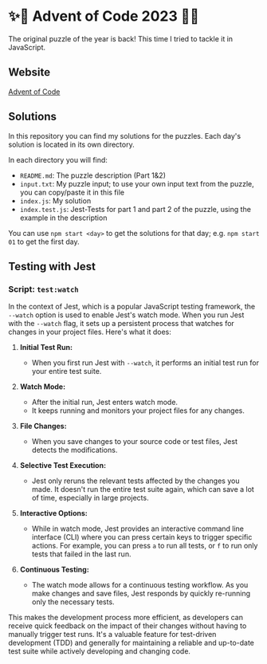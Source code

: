 # ✨🎄 Advent of Code 2023 🎄✨
The original puzzle of the year is back! This time I tried to tackle it in JavaScript.

## Website
[Advent of Code](https://adventofcode.com/)

## Solutions
In this repository you can find my solutions for the puzzles. Each day's solution is located in its own directory.

In each directory you will find:

- `README.md`: The puzzle description (Part 1&2)
- `input.txt`: My puzzle input; to use your own input text from the puzzle, you can copy/paste it in this file
- `index.js`: My solution
- `index.test.js`: Jest-Tests for part 1 and part 2 of the puzzle, using the example in the description

You can use `npm start <day>` to get the solutions for that day; e.g. `npm start 01` to get the first day.

## Testing with Jest
### Script: `test:watch`
In the context of Jest, which is a popular JavaScript testing framework, the `--watch` option is used to enable Jest's watch mode. When you run Jest with the `--watch` flag, it sets up a persistent process that watches for changes in your project files. Here's what it does:

1. **Initial Test Run:**
   - When you first run Jest with `--watch`, it performs an initial test run for your entire test suite.

2. **Watch Mode:**
   - After the initial run, Jest enters watch mode.
   - It keeps running and monitors your project files for any changes.

3. **File Changes:**
   - When you save changes to your source code or test files, Jest detects the modifications.

4. **Selective Test Execution:**
   - Jest only reruns the relevant tests affected by the changes you made. It doesn't run the entire test suite again, which can save a lot of time, especially in large projects.

5. **Interactive Options:**
   - While in watch mode, Jest provides an interactive command line interface (CLI) where you can press certain keys to trigger specific actions. For example, you can press `a` to run all tests, or `f` to run only tests that failed in the last run.

6. **Continuous Testing:**
   - The watch mode allows for a continuous testing workflow. As you make changes and save files, Jest responds by quickly re-running only the necessary tests.

This makes the development process more efficient, as developers can receive quick feedback on the impact of their changes without having to manually trigger test runs. It's a valuable feature for test-driven development (TDD) and generally for maintaining a reliable and up-to-date test suite while actively developing and changing code.